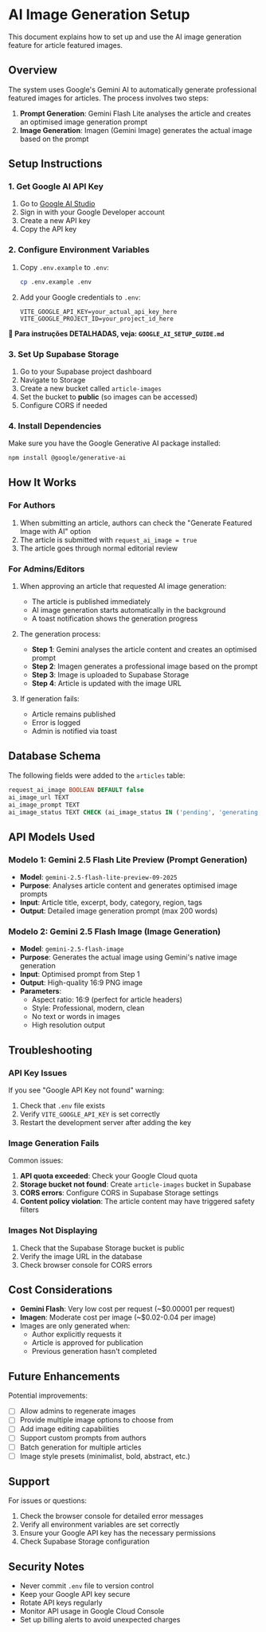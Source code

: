 # AI Image Generation Setup

This document explains how to set up and use the AI image generation feature for article featured images.

## Overview

The system uses Google's Gemini AI to automatically generate professional featured images for articles. The process involves two steps:

1. **Prompt Generation**: Gemini Flash Lite analyses the article and creates an optimised image generation prompt
2. **Image Generation**: Imagen (Gemini Image) generates the actual image based on the prompt

## Setup Instructions

### 1. Get Google AI API Key

1. Go to [Google AI Studio](https://makersuite.google.com/app/apikey)
2. Sign in with your Google Developer account
3. Create a new API key
4. Copy the API key

### 2. Configure Environment Variables

1. Copy `.env.example` to `.env`:
   ```bash
   cp .env.example .env
   ```

2. Add your Google credentials to `.env`:
   ```
   VITE_GOOGLE_API_KEY=your_actual_api_key_here
   VITE_GOOGLE_PROJECT_ID=your_project_id_here
   ```

**📖 Para instruções DETALHADAS, veja: `GOOGLE_AI_SETUP_GUIDE.md`**

### 3. Set Up Supabase Storage

1. Go to your Supabase project dashboard
2. Navigate to Storage
3. Create a new bucket called `article-images`
4. Set the bucket to **public** (so images can be accessed)
5. Configure CORS if needed

### 4. Install Dependencies

Make sure you have the Google Generative AI package installed:

```bash
npm install @google/generative-ai
```

## How It Works

### For Authors

1. When submitting an article, authors can check the "Generate Featured Image with AI" option
2. The article is submitted with `request_ai_image = true`
3. The article goes through normal editorial review

### For Admins/Editors

1. When approving an article that requested AI image generation:
   - The article is published immediately
   - AI image generation starts automatically in the background
   - A toast notification shows the generation progress

2. The generation process:
   - **Step 1**: Gemini analyses the article content and creates an optimised prompt
   - **Step 2**: Imagen generates a professional image based on the prompt
   - **Step 3**: Image is uploaded to Supabase Storage
   - **Step 4**: Article is updated with the image URL

3. If generation fails:
   - Article remains published
   - Error is logged
   - Admin is notified via toast

## Database Schema

The following fields were added to the `articles` table:

```sql
request_ai_image BOOLEAN DEFAULT false
ai_image_url TEXT
ai_image_prompt TEXT
ai_image_status TEXT CHECK (ai_image_status IN ('pending', 'generating', 'completed', 'failed'))
```

## API Models Used

### Modelo 1: Gemini 2.5 Flash Lite Preview (Prompt Generation)
- **Model**: `gemini-2.5-flash-lite-preview-09-2025`
- **Purpose**: Analyses article content and generates optimised image prompts
- **Input**: Article title, excerpt, body, category, region, tags
- **Output**: Detailed image generation prompt (max 200 words)

### Modelo 2: Gemini 2.5 Flash Image (Image Generation)
- **Model**: `gemini-2.5-flash-image`
- **Purpose**: Generates the actual image using Gemini's native image generation
- **Input**: Optimised prompt from Step 1
- **Output**: High-quality 16:9 PNG image
- **Parameters**:
  - Aspect ratio: 16:9 (perfect for article headers)
  - Style: Professional, modern, clean
  - No text or words in images
  - High resolution output

## Troubleshooting

### API Key Issues

If you see "Google API Key not found" warning:
1. Check that `.env` file exists
2. Verify `VITE_GOOGLE_API_KEY` is set correctly
3. Restart the development server after adding the key

### Image Generation Fails

Common issues:
1. **API quota exceeded**: Check your Google Cloud quota
2. **Storage bucket not found**: Create `article-images` bucket in Supabase
3. **CORS errors**: Configure CORS in Supabase Storage settings
4. **Content policy violation**: The article content may have triggered safety filters

### Images Not Displaying

1. Check that the Supabase Storage bucket is public
2. Verify the image URL in the database
3. Check browser console for CORS errors

## Cost Considerations

- **Gemini Flash**: Very low cost per request (~$0.00001 per request)
- **Imagen**: Moderate cost per image (~$0.02-0.04 per image)
- Images are only generated when:
  - Author explicitly requests it
  - Article is approved for publication
  - Previous generation hasn't completed

## Future Enhancements

Potential improvements:
- [ ] Allow admins to regenerate images
- [ ] Provide multiple image options to choose from
- [ ] Add image editing capabilities
- [ ] Support custom prompts from authors
- [ ] Batch generation for multiple articles
- [ ] Image style presets (minimalist, bold, abstract, etc.)

## Support

For issues or questions:
1. Check the browser console for detailed error messages
2. Verify all environment variables are set correctly
3. Ensure your Google API key has the necessary permissions
4. Check Supabase Storage configuration

## Security Notes

- Never commit `.env` file to version control
- Keep your Google API key secure
- Rotate API keys regularly
- Monitor API usage in Google Cloud Console
- Set up billing alerts to avoid unexpected charges

